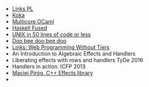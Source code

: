 - [Links PL](https://links-lang.org/)
- [Koka](https://github.com/koka-lang/koka)
- [Multicore OCaml](https://github.com/ocaml-multicore/ocaml-multicore)
- [Haskell Fused](https://github.com/fused-effects/fused-effects)
- [UNIX in 50 lines of code or less](https://www.dhil.net/research/talks/plug_slides2020_12-complete.links)
- [Doo bee doo bee doo](https://doi.org/10.1017/S0956796820000039)
- [Links: Web Programming Without Tiers](https://links-lang.org/papers/links-fmco06.pdf)
- An Introduction to Algebraic Effects and Handlers
- Liberating effects with rows and handlers TyDe 2016
- Handlers in action. ICFP 2013
- [Maciej Piróg. C++ Effects library](https://github.com/maciejpirog/cpp-effects)
-